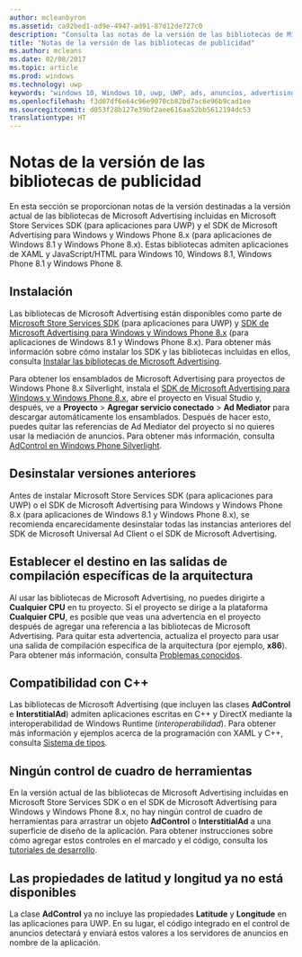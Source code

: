 ```yaml
---
author: mcleanbyron
ms.assetid: ca92bed1-ad9e-4947-ad91-87d12de727c0
description: "Consulta las notas de la versión de las bibliotecas de Microsoft Advertising en Microsoft Store Services SDK."
title: "Notas de la versión de las bibliotecas de publicidad"
ms.author: mcleans
ms.date: 02/08/2017
ms.topic: article
ms.prod: windows
ms.technology: uwp
keywords: "windows 10, Windows 10, uwp, UWP, ads, anuncios, advertising, publicidad, release notes, notas de la versión"
ms.openlocfilehash: f3d07df6e64c96e9070cb82bd7ac6e96b9cad1ee
ms.sourcegitcommit: d053f28b127e39bf2aee616aa52bb5612194dc53
translationtype: HT
---
```

# <a name="release-notes-for-the-advertising-libraries"></a>Notas de la versión de las bibliotecas de publicidad




En esta sección se proporcionan notas de la versión destinadas a la versión actual de las bibliotecas de Microsoft Advertising incluidas en Microsoft Store Services SDK (para aplicaciones para UWP) y el SDK de Microsoft Advertising para Windows y Windows Phone 8.x (para aplicaciones de Windows 8.1 y Windows Phone 8.x). Estas bibliotecas admiten aplicaciones de XAML y JavaScript/HTML para Windows 10, Windows 8.1, Windows Phone 8.1 y Windows Phone 8.

## <a name="installation"></a>Instalación


Las bibliotecas de Microsoft Advertising están disponibles como parte de [Microsoft Store Services SDK](http://aka.ms/store-em-sdk) (para aplicaciones para UWP) y [SDK de Microsoft Advertising para Windows y Windows Phone 8.x](http://aka.ms/store-8-sdk) (para aplicaciones de Windows 8.1 y Windows Phone 8.x). Para obtener más información sobre cómo instalar los SDK y las bibliotecas incluidas en ellos, consulta [Instalar las bibliotecas de Microsoft Advertising](install-the-microsoft-advertising-libraries.md).

Para obtener los ensamblados de Microsoft Advertising para proyectos de Windows Phone 8.x Silverlight, instala el [SDK de Microsoft Advertising para Windows y Windows Phone 8.x](http://aka.ms/store-8-sdk), abre el proyecto en Visual Studio y, después, ve a **Proyecto** > **Agregar servicio conectado** > **Ad Mediator** para descargar automáticamente los ensamblados. Después de hacer esto, puedes quitar las referencias de Ad Mediator del proyecto si no quieres usar la mediación de anuncios. Para obtener más información, consulta [AdControl en Windows Phone Silverlight](adcontrol-in-windows-phone-silverlight.md).


## <a name="uninstall-previous-versions"></a>Desinstalar versiones anteriores

Antes de instalar Microsoft Store Services SDK (para aplicaciones para UWP) o el SDK de Microsoft Advertising para Windows y Windows Phone 8.x (para aplicaciones de Windows 8.1 y Windows Phone 8.x), se recomienda encarecidamente desinstalar todas las instancias anteriores del SDK de Microsoft Universal Ad Client o el SDK de Microsoft Advertising.

## <a name="target-architecture-specific-build-outputs"></a>Establecer el destino en las salidas de compilación específicas de la arquitectura

Al usar las bibliotecas de Microsoft Advertising, no puedes dirigirte a **Cualquier CPU** en tu proyecto. Si el proyecto se dirige a la plataforma **Cualquier CPU**, es posible que veas una advertencia en el proyecto después de agregar una referencia a las bibliotecas de Microsoft Advertising. Para quitar esta advertencia, actualiza el proyecto para usar una salida de compilación específica de la arquitectura (por ejemplo, **x86**). Para obtener más información, consulta [Problemas conocidos](known-issues-for-the-advertising-libraries.md).

## <a name="c-support"></a>Compatibilidad con C++

Las bibliotecas de Microsoft Advertising (que incluyen las clases **AdControl** e **InterstitialAd**) admiten aplicaciones escritas en C++ y DirectX mediante la interoperabilidad de Windows Runtime (*interoperabilidad*). Para obtener más información y ejemplos acerca de la programación con XAML y C++, consulta [Sistema de tipos](https://msdn.microsoft.com/library/windows/apps/xaml/hh755822.aspx).

## <a name="no-toolbox-control"></a>Ningún control de cuadro de herramientas

En la versión actual de las bibliotecas de Microsoft Advertising incluidas en Microsoft Store Services SDK o en el SDK de Microsoft Advertising para Windows y Windows Phone 8.x, no hay ningún control de cuadro de herramientas para arrastrar un objeto **AdControl** o **InterstitialAd** a una superficie de diseño de la aplicación. Para obtener instrucciones sobre cómo agregar estos controles en el marcado y el código, consulta los [tutoriales de desarrollo](developer-walkthroughs.md).

## <a name="latitude-and-longitude-properties-no-longer-available"></a>Las propiedades de latitud y longitud ya no está disponibles

La clase **AdControl** ya no incluye las propiedades **Latitude** y **Longitude** en las aplicaciones para UWP. En su lugar, el código integrado en el control de anuncios detectará y enviará estos valores a los servidores de anuncios en nombre de la aplicación.


 

 
